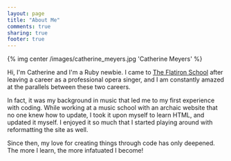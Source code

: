 ```yaml
---
layout: page
title: "About Me"
comments: true
sharing: true
footer: true
---
```

{% img center /images/catherine_meyers.jpg 'Catherine Meyers' %}

Hi, I'm Catherine and I'm a Ruby newbie. I came to [The Flatiron School](http://flatironschool.com/) after leaving a career as a professional opera singer, and I am constantly amazed at the parallels between these two careers.

In fact, it was my background in music that led me to my first experience with coding. While working at a music school with an archaic website that no one knew how to update, I took it upon myself to learn HTML, and updated it myself.  I enjoyed  it so much that I started playing around with reformatting the site as well. 

Since then, my love for creating things through code has only deepened. The more I learn, the more infatuated I become!